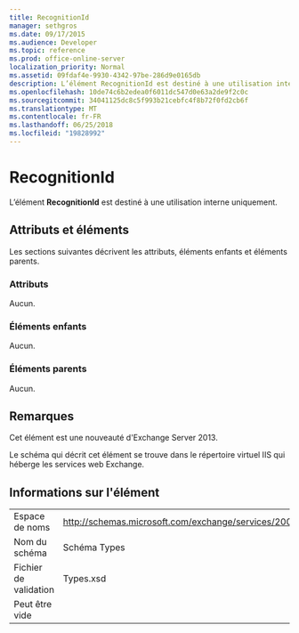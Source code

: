 ```yaml
---
title: RecognitionId
manager: sethgros
ms.date: 09/17/2015
ms.audience: Developer
ms.topic: reference
ms.prod: office-online-server
localization_priority: Normal
ms.assetid: 09fdaf4e-9930-4342-97be-286d9e0165db
description: L’élément RecognitionId est destiné à une utilisation interne uniquement.
ms.openlocfilehash: 10de74c6b2edea0f6011dc547d0e63a2de9f2c0c
ms.sourcegitcommit: 34041125dc8c5f993b21cebfc4f8b72f0fd2cb6f
ms.translationtype: MT
ms.contentlocale: fr-FR
ms.lasthandoff: 06/25/2018
ms.locfileid: "19828992"
---
```

# <a name="recognitionid"></a>RecognitionId

L’élément **RecognitionId** est destiné à une utilisation interne uniquement. 

## <a name="attributes-and-elements"></a>Attributs et éléments

Les sections suivantes décrivent les attributs, éléments enfants et éléments parents.
  
### <a name="attributes"></a>Attributs

Aucun.
  
### <a name="child-elements"></a>Éléments enfants

Aucun.
  
### <a name="parent-elements"></a>Éléments parents

Aucun.
  
## <a name="remarks"></a>Remarques

Cet élément est une nouveauté d'Exchange Server 2013.
  
Le schéma qui décrit cet élément se trouve dans le répertoire virtuel IIS qui héberge les services web Exchange.
  
## <a name="element-information"></a>Informations sur l'élément

|||
|:-----|:-----|
|Espace de noms  <br/> |http://schemas.microsoft.com/exchange/services/2006/types  <br/> |
|Nom du schéma  <br/> |Schéma Types  <br/> |
|Fichier de validation  <br/> |Types.xsd  <br/> |
|Peut être vide  <br/> ||
   

